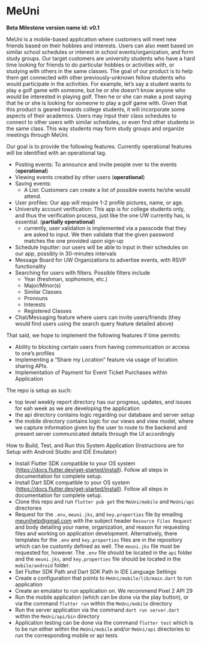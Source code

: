 # MeUni

**Beta Milestone version name id: v0.1**

MeUni is a mobile-based application where customers will meet new friends based on their hobbies and interests. Users can also meet based on similar school schedules or interest in school events/organization, and form study groups. Our target customers are university students who have a hard time looking for friends to do particular hobbies or activities with, or studying with others in the same classes. The goal of our product is to help them get connected with other previously-unknown fellow students who would participate in the activities. For example, let’s say a student wants to play a golf game with someone, but he or she doesn’t know anyone who would be interested in playing golf. Then he or she can make a post saying that he or she is looking for someone to play a golf game with. Given that this product is geared towards college students, it will incorporate some aspects of their academics. Users may input their class schedules to connect to other users with similar schedules, or even find other students in the same class. This way students may form study groups and organize meetings through MeUni.

Our goal is to provide the following features. Currently operational features will be identified with an operational tag.
- Posting events: To announce and invite people over to the events (**operational**)
- Viewing events created by other users (**operational**)
- Saving events:
   - A List: Customers can create a list of possible events he/she would attend.
- User profiles: Our app will require 1-2 profile pictures, name, or age. 
- University account verification: This app is for college students only, and thus the verification process, just like the one UW currently has, is essential. (**partially operational**)
     - currently, user validation is implemented via a passcode that they are asked to input. We then validate that the given password matches the one provided upon sign-up
- Schedule Inputter: our users will be able to input in their schedules on our app, possibly in 30-minutes intervals
- Message Board for UW Organizations to advertise events, with RSVP functionality
- Searching for users with filters. Possible filters include
  - Year (freshman, sophomore, etc.)
  - Major/Minor(s)
  - Similar Classes
  - Pronouns
  - Interests
  - Registered Classes 
- Chat/Messaging feature where users can invite users/friends (they would find users using the search query feature detailed above)

That said, we hope to implement the following features if time permits:
- Ability to blocking certain users from having communication or access to one’s profiles
- Implementing a “Share my Location” feature via usage of location sharing APIs.
- Implementation of Payment for Event Ticket Purchases within Application

The repo is setup as such:
- top level weekly report directory has our progress, updates, and issues for eah week as we are developing the application
- the api directory contains logic regarding our database and server setup
- the mobile directory contains logic for our views and view model, where we capture information given by the user to route to the backend and present server communicated details through the UI accordingly

How to Build, Test, and Run this System Application (Instructions are for Setup with Android Studio and IDE Emulator)
- Install Flutter SDK compatible to your OS system (https://docs.flutter.dev/get-started/install). Follow all steps in documentation for complete setup.
- Install Dart SDK compatible to your OS system (https://docs.flutter.dev/get-started/install). Follow all steps in documentation for complete setup.
- Clone this repo and run `flutter pub get` the `MeUni/mobile` and `MeUni/api` directories
- Request for the `.env`, `meuni.jks`, and `key.properties` file by emailing meunihelp@gmail.com with the subject header `Resource Files Request` and body detailing your name, organization, and reason for requesting files and working on application development. Alternatively, there templates for the `.env` and `key.properties` files are in the repository which can be customly defined as well. The `meuni.jks` file must be requested for, however. The `.env` file should be located in the `api` folder and the `meuni.jks`, and `key.properties` file should be located in the `mobile/android` folder.
- Set Flutter SDK Path and Dart SDK Path in IDE Language Settings
- Create a configuration that points to `MeUni/mobile/lib/main.dart` to run application
- Create an emulator to run application on. We recommend Pixel 2 API 29
- Run the mobile application (which can be done via the play button), or via the command `flutter run` within the `MeUni/mobile` directory
- Run the server application via the command `dart run server.dart` within the `MeUni/api/bin` directory
- Application testing can be done via the command `flutter test` which is to be run either within the `MeUni/mobile` and/or `MeUni/api` directories to run the corresponding mobile or api tests
